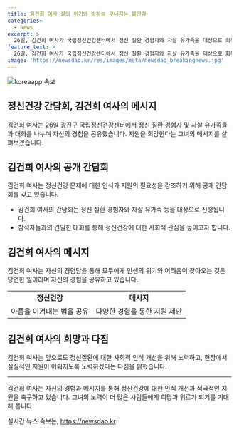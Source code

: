 ```yaml
---
title: 김건희 여사 삶의 위기와 밤하늘 무너지는 불안감
categories:
  - News
excerpt: >
  26일, 김건희 여사가 국립정신건강센터에서 정신 질환 경험자와 자살 유가족을 대상으로 회복과 위로를 위한 대화 참석자들과 간담회를 가져 대화를 나눴다. 대통령의 참석이 예정되어 있었지만, 여사가 참석자들과 밀접한 대화를 위해 주재했다. 이어 여사는 자신의 어려움과 고통을 공유하며 정신 질환에 대한 사회적 인식 개선을 바란다고 말했고, 참석자들의 이야기를 주의 깊게 듣고 실질적인 지원 방안을 모색하기를 희망한다고 전했다.
feature_text: >
  26일, 김건희 여사가 국립정신건강센터에서 정신 질환 경험자와 자살 유가족을 대상으로 회복과 위로를 위한 대화 참석자들과 간담회를 가져 대화를 나눴다. 대통령의 참석이 예정되어 있었지만, 여사가 참석자들과 밀접한 대화를 위해 주재했다. 이어 여사는 자신의 어려움과 고통을 공유하며 정신 질환에 대한 사회적 인식 개선을 바란다고 말했고, 참석자들의 이야기를 주의 깊게 듣고 실질적인 지원 방안을 모색하기를 희망한다고 전했다.
image: 'https://newsdao.kr/res/images/meta/newsdao_breakingnews.jpg'
---
```


<p><img src="https://newsdao.kr/res/images/meta/newsdao_breakingnews.jpg" alt="koreaapp 속보" /></p>

<h2 data-ke-size="size26">정신건강 간담회, 김건희 여사의 메시지</h2>

<p data-ke-size="size16">김건희 여사는 26일 광진구 국립정신건강센터에서 정신 질환 경험자 및 자살 유가족들과 대화를 나누며 자신의 경험을 공유했습니다. 지원을 희망한다는 그녀의 메시지를 살펴보겠습니다.</p>

<h2 data-ke-size="size24">김건희 여사의 공개 간담회</h2>

<p data-ke-size="size16">김건희 여사는 정신건강 문제에 대한 인식과 지원의 필요성을 강조하기 위해 공개 간담회를 갖고  있습니다.</p>

<ul>
  <li>김건희 여사의 간담회는 정신 질환 경험자와 자살 유가족 등을 대상으로 진행됩니다.</li>
  <li>참석자들과의 긴밀한 대화를 통해 정신건강에 대한 사회적 관심을 높이고자 합니다.</li>
</ul>

<h2 data-ke-size="size24">김건희 여사의 메시지</h2>

<p data-ke-size="size16">김건희 여사는 자신의 경험담을 통해 모두에게 인생의 위기와 어려움이 찾아오는 것은 당연한 일이라며 자신의 경험을 공유하고 있습니다.</p>

<table>
  <tr>
    <td style="text-align: center; height: 17px;"><b>정신건강</b></td>
    <td style="text-align: center; height: 17px;"><b>메시지</b></td>
  </tr>
  <tr>
    <td style="text-align: center; height: 17px;">아픔을 이겨내는 법을 공유</td>
    <td style="text-align: center; height: 17px;">다양한 경험을 통한 지원 제안</td>
  </tr>
</table>

<h2 data-ke-size="size24">김건희 여사의 희망과 다짐</h2>

<p data-ke-size="size16">김건희 여사는 앞으로도 정신질환에 대한 사회적 인식 개선을 위해 노력하고, 현장에서 실질적인 지원이 이뤄지도록 노력하겠다는 다짐을 밝혔습니다.</p>

<hr data-ke-size="size16">

<p data-ke-size="size16">김건희 여사는 자신의 경험과 메시지를 통해 정신건강에 대한 인식 개선과 적극적인 지원을 촉구하고 있습니다. 그녀의 노력이 더 많은 사람들에게 희망과 위로가 되기를 기대해 봅니다.</p>
실시간 뉴스 속보는, <a href="https://newsdao.kr" rel="dofollow">https://newsdao.kr</a>


